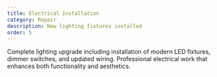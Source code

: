 ```yaml
---
title: Electrical Installation
category: Repair
description: New lighting fixtures installed
order: 5
---
```


Complete lighting upgrade including installation of modern LED fixtures, dimmer switches, and updated wiring. Professional electrical work that enhances both functionality and aesthetics.
